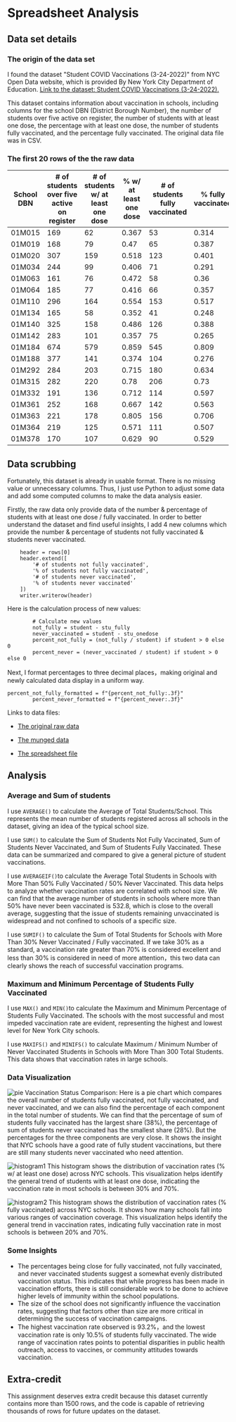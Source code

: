 # Spreadsheet Analysis
## Data set details

### The origin of the data set 
I found the dataset "Student COVID Vaccinations (3-24-2022)" from NYC Open Data website, which is provided By New York City Department of Education. 
[Link to the dataset: Student COVID Vaccinations (3-24-2022).](https://data.cityofnewyork.us/Education/Student-COVID-Vaccinations-3-24-2022-/q5xz-reje/data_preview)

This dataset contains information about vaccination in schools, including columns for the school DBN (District Borough Number), the number of students over five active on register, the number of students with at least one dose, the percentage with at least one dose, the number of students fully vaccinated, and the percentage fully vaccinated. The original data file was in CSV.

### The first 20 rows of the the raw data
| School DBN | # of students over five active on register | # of students w/ at least one dose | % w/ at least one dose | # of students fully vaccinated | % fully vaccinated |
|------------|--------------------------------------------|------------------------------------|------------------------|--------------------------------|--------------------|
| 01M015     | 169                                        | 62                                 | 0.367                  | 53                             | 0.314              |
| 01M019     | 168                                        | 79                                 | 0.47                   | 65                             | 0.387              |
| 01M020     | 307                                        | 159                                | 0.518                  | 123                            | 0.401              |
| 01M034     | 244                                        | 99                                 | 0.406                  | 71                             | 0.291              |
| 01M063     | 161                                        | 76                                 | 0.472                  | 58                             | 0.36               |
| 01M064     | 185                                        | 77                                 | 0.416                  | 66                             | 0.357              |
| 01M110     | 296                                        | 164                                | 0.554                  | 153                            | 0.517              |
| 01M134     | 165                                        | 58                                 | 0.352                  | 41                             | 0.248              |
| 01M140     | 325                                        | 158                                | 0.486                  | 126                            | 0.388              |
| 01M142     | 283                                        | 101                                | 0.357                  | 75                             | 0.265              |
| 01M184     | 674                                        | 579                                | 0.859                  | 545                            | 0.809              |
| 01M188     | 377                                        | 141                                | 0.374                  | 104                            | 0.276              |
| 01M292     | 284                                        | 203                                | 0.715                  | 180                            | 0.634              |
| 01M315     | 282                                        | 220                                | 0.78                   | 206                            | 0.73               |
| 01M332     | 191                                        | 136                                | 0.712                  | 114                            | 0.597              |
| 01M361     | 252                                        | 168                                | 0.667                  | 142                            | 0.563              |
| 01M363     | 221                                        | 178                                | 0.805                  | 156                            | 0.706              |
| 01M364     | 219                                        | 125                                | 0.571                  | 111                            | 0.507              |
| 01M378     | 170                                        | 107                                | 0.629                  | 90                             | 0.529              |


## Data scrubbing
Fortunately, this dataset is already in usable format. There is no missing value or unnecessary columns. Thus, I just use Python to adjust some data and add some computed columns to make the data analysis easier.

Firstly, the raw data only provide data of the number & percentage of students with at least one dose / fully vaccinated. In order to better understand the dataset and find useful insights, I add 4 new columns which provide the number & percentage of students not fully vaccinated & students never vaccinated. 
```
    header = rows[0]
    header.extend([
        '# of students not fully vaccinated', 
        '% of students not fully vaccinated', 
        '# of students never vaccinated', 
        '% of students never vaccinated'
    ])
    writer.writerow(header)
```
Here is the calculation process of new values:
```
        # Calculate new values
        not_fully = student - stu_fully
        never_vaccinated = student - stu_onedose
        percent_not_fully = (not_fully / student) if student > 0 else 0
        percent_never = (never_vaccinated / student) if student > 0 else 0
```
Next, I format percentages to three decimal places，making original and newly calculated data display in a uniform way.
```
percent_not_fully_formatted = f"{percent_not_fully:.3f}"
        percent_never_formatted = f"{percent_never:.3f}"
```

Links to data files:
- [The original raw data](data/raw_data.csv)
* [The munged data](data/clean_data.csv) 
+ [The spreadsheet file](data/clean_data.xlsx)

## Analysis
### Average and Sum of students
I use `AVERAGE()` to calculate the Average of Total Students/School. This represents the mean number of students registered across all schools in the dataset, giving an idea of the typical school size.

I use `SUM()` to calculate the Sum of Students Not Fully Vaccinated, Sum of Students Never Vaccinated, and Sum of Students Fully Vaccinated. These data can be summarized and compared to give a general picture of student vaccinations.

I use `AVERAGEIF()`to calculate the Average Total Students in Schools with More Than 50% Fully Vaccinated / 50% Never Vaccinated. This data helps to analyze whether vaccination rates are correlated with school size. We can find that the average number of students in schools where more than 50% have never been vaccinated is 532.8, which is close to the overall average, suggesting that the issue of students remaining unvaccinated is widespread and not confined to schools of a specific size.

I use `SUMIF()` to calculate the Sum of Total Students for Schools with More Than 30% Never Vaccinated / Fully vaccinated. If we take 30% as a standard, a vaccination rate greater than 70% is considered excellent and less than 30% is considered in need of more attention，this two data can clearly shows the reach of successful vaccination programs.

### Maximum and Minimum Percentage of Students Fully Vaccinated
I use `MAX()` and `MIN()`to calculate the Maximum and Minimum Percentage of Students Fully Vaccinated. The schools with the most successful and most impeded vaccination rate are evident, representing the highest and lowest level for New York City schools.

I use `MAXIFS()` and `MINIFS()` to calculate Maximum / Minimum Number of Never Vaccinated Students in Schools with More Than 300 Total Students. This data shows that vaccination rates in large schools.

### Data Visualization
![pie](images/pie.png)
Vaccination Status Comparison: Here is a pie chart which compares the overall number of students fully vaccinated, not fully vaccinated, and never vaccinated, and we can also find the percentage of each component in the total number of students. We can find that the percentage of sum of students fully vaccinated has the largest share (38%), the percentage of sum of students never vaccinated has the smallest share (28%). But the percentages for the three components are very close. It shows the insight that NYC schools have a good rate of fully student vaccinations, but there are still many students never vaccinated who need attention.

![histogram1](images/histogram1.png)
This histogram shows the distribution of vaccination rates (% w/ at least one dose) across NYC schools. This visualization helps identify the general trend of students with at least one dose, indicating the vaccination rate in most schools is between 30% and 70%.

![histogram2](images/histogram2.png)
This histogram shows the distribution of vaccination rates (% fully vaccinated) across NYC schools. It shows how many schools fall into various ranges of vaccination coverage. This visualization helps identify the general trend in vaccination rates, indicating fully vaccination rate in most schools is between 20% and 70%.

### Some Insights
+ The percentages being close for fully vaccinated, not fully vaccinated, and never vaccinated students suggest a somewhat evenly distributed vaccination status. This indicates that while progress has been made in vaccination efforts, there is still considerable work to be done to achieve higher levels of immunity within the school populations.
+ The size of the school does not significantly influence the vaccination rates, suggesting that factors other than size are more critical in determining the success of vaccination campaigns.
+ The highest vaccination rate observed is 93.2%，and the lowest vaccination rate is only 10.5% of students fully vaccinated. The wide range of vaccination rates points to potential disparities in public health outreach, access to vaccines, or community attitudes towards vaccination.

## Extra-credit
This assignment deserves extra credit because this dataset currently contains more than 1500 rows, and the code is capable of retrieving thousands of rows for future updates on the dataset.